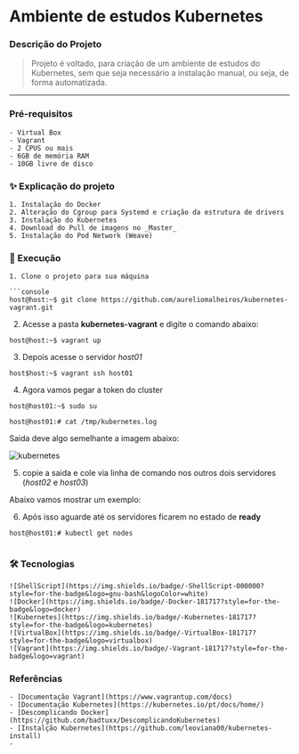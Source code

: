 # Ambiente de estudos Kubernetes

### Descrição do Projeto
> Projeto é voltado, para criação de um ambiente de estudos do Kubernetes,
> sem que seja necessário a instalação manual, ou seja, de forma automatizada.
--------

### Pré-requisitos

```
- Virtual Box
- Vagrant
- 2 CPUS ou mais
- 6GB de memória RAM
- 10GB livre de disco
```

### ✨ Explicação do projeto

```
1. Instalação do Docker
2. Alteração do Cgroup para Systemd e criação da estrutura de drivers
3. Instalação do Kubernetes
4. Download do Pull de imagens no _Master_
5. Instalação do Pod Network (Weave)
```

### 🚀 Execução

```
1. Clone o projeto para sua máquina

```console
host@host:~$ git clone https://github.com/aureliomalheiros/kubernetes-vagrant.git
```

2. Acesse a pasta **kubernetes-vagrant** e digite o comando abaixo:

```console
host@host:~$ vagrant up
```

3. Depois acesse o servidor _host01_

```console
host$host:~$ vagrant ssh host01
```

4. Agora vamos pegar a token do cluster

```console
host@host01:~$ sudo su
```

```console
host@host01:# cat /tmp/kubernetes.log
```
Saida deve algo semelhante a imagem abaixo:

![kubernetes](https://user-images.githubusercontent.com/12739791/97629293-aaa80580-1a0c-11eb-9f7e-0b0d3a459912.png)


5. copie a saida e cole via linha de comando nos outros dois servidores (_host02_ e _host03_)

Abaixo vamos mostrar um exemplo:


6. Após isso aguarde até os servidores ficarem no estado de **ready**

```console
host@host01:# kubectl get nodes
```

```
```
### 🛠 Tecnologias

```
![ShellScript](https://img.shields.io/badge/-ShellScript-000000?style=for-the-badge&logo=gnu-bash&logoColor=white)
![Docker](https://img.shields.io/badge/-Docker-181717?style=for-the-badge&logo=docker)
![Kubernetes](https://img.shields.io/badge/-Kubernetes-181717?style=for-the-badge&logo=kubernetes)
![VirtualBox](https://img.shields.io/badge/-VirtualBox-181717?style=for-the-badge&logo=virtualbox)
![Vagrant](https://img.shields.io/badge/-Vagrant-181717?style=for-the-badge&logo=vagrant)

```

### Referências

```
- [Documentação Vagrant](https://www.vagrantup.com/docs)
- [Documentação Kubernetes](https://kubernetes.io/pt/docs/home/)
- [Descomplicando Docker](https://github.com/badtuxx/DescomplicandoKubernetes)
- [Instalção Kubernetes](https://github.com/leoviana00/kubernetes-install)
- 
```
